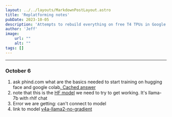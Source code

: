 ```yaml
---
layout: ../../layouts/MarkdownPostLayout.astro
title: 'Replatforming notes'
pubDate: 2023-10-05
description: 'Attempts to rebuild everything on free T4 TPUs in Google Colab with no dependencies on GradientAIs API'
author: 'Jeff'
image:
    url: ""
    alt: ""
tags: []
---
```


***
### October 6
1. ask phind.com what are the basics needed to start training on hugging face and google colab[. Cached answer](https://www.phind.com/search?cache=g9jiiwghvel6koldvms7mvj5)
1. note that this is the [HF model](https://huggingface.co/TheBloke/Llama-2-7B-Chat-GGML) we need to try to get working. It's llama-7b with rhlf chat 
1. Error we are getting: can't connect to model
1. link to model [v4a-llama2-no-gradient](https://colab.research.google.com/drive/174Giur9xXaqA34CktqMXDXhJeaN5zY0X?usp=sharing)





